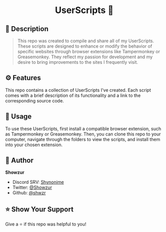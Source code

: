 <h1 align="center">UserScripts 📜</h1>

## 📝 Description

> This repo was created to compile and share all of my UserScripts. These scripts are designed to enhance or modify the behavior of specific websites through browser extensions like Tampermonkey or Greasemonkey. They reflect my passion for development and my desire to bring improvements to the sites I frequently visit.

## ⚙️ Features

This repo contains a collection of UserScripts I've created. Each script comes with a brief description of its functionality and a link to the corresponding source code.

## 🚀 Usage

To use these UserScripts, first install a compatible browser extension, such as Tampermonkey or Greasemonkey. Then, you can clone this repo to your computer, navigate through the folders to view the scripts, and install them into your chosen extension.

## 👤 Author

**Showzur**

* Discord SRV: [Shynonime](https://discord.gg/UHy8mZsNh8)
* Twitter: [@Showzur](https://twitter.com/Showzur)
* Github: [@shwzr](https://github.com/shwzr)

## ⭐️ Show Your Support

Give a ⭐️ if this repo was helpful to you!
